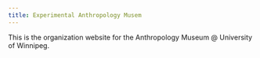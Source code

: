 ```yaml
---
title: Experimental Anthropology Musem
---
```


This is the organization website for the Anthropology Museum @ University of Winnipeg. 
